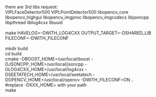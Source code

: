 <BR>there are 3rd libs request:
<BR>VIPLFaceDetector500 VIPLPointDetector500 libopencv_core libopencv_highgui libopencv_imgproc libopencv_imgcodecs libjsoncpp libpthread liblog4cxx libuuid
<BR>
<BR>make HAVELOG=-DWITH_LOG4CXX OUTPUT_TARGET=-DSHARED_LIB FILECONF=-DWITH_FILECONF
<BR>
<BR>mkdir build
<BR>cd build
<BR>cmake -DBOOST_HOME=/usr/local/boost -DJSONCPP_HOME=/usr/local/jsoncpp -DLOG4CXX_HOME=/usr/local/log4cxx -DSEETATECH_HOME=/usr/local/seetatech -DOPENCV_HOME=/usr/local/opencv -DWITH_FILECONF=ON ..
<BR>#replace -DXXX_HOME= with your path
<BR>make
